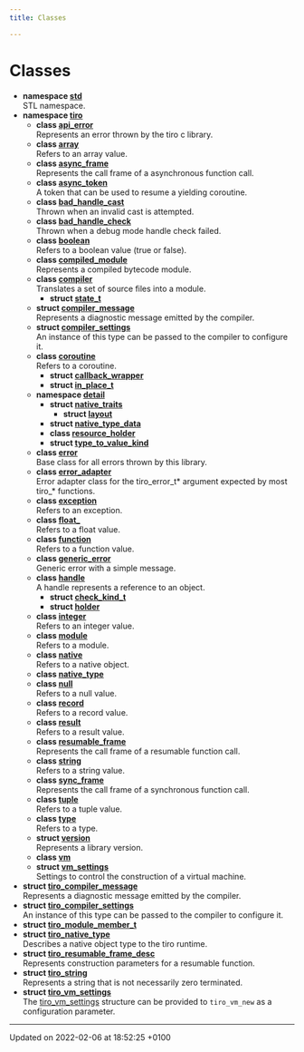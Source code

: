 ```yaml
---
title: Classes

---
```


# Classes




* **namespace [std](/docs/api/namespaces/namespacestd)** <br>STL namespace. 
* **namespace [tiro](/docs/api/namespaces/namespacetiro)** 
    * **class [api_error](/docs/api/classes/classtiro_1_1api__error)** <br>Represents an error thrown by the tiro c library. 
    * **class [array](/docs/api/classes/classtiro_1_1array)** <br>Refers to an array value. 
    * **class [async_frame](/docs/api/classes/classtiro_1_1async__frame)** <br>Represents the call frame of a asynchronous function call. 
    * **class [async_token](/docs/api/classes/classtiro_1_1async__token)** <br>A token that can be used to resume a yielding coroutine. 
    * **class [bad_handle_cast](/docs/api/classes/classtiro_1_1bad__handle__cast)** <br>Thrown when an invalid cast is attempted. 
    * **class [bad_handle_check](/docs/api/classes/classtiro_1_1bad__handle__check)** <br>Thrown when a debug mode handle check failed. 
    * **class [boolean](/docs/api/classes/classtiro_1_1boolean)** <br>Refers to a boolean value (true or false). 
    * **class [compiled_module](/docs/api/classes/classtiro_1_1compiled__module)** <br>Represents a compiled bytecode module. 
    * **class [compiler](/docs/api/classes/classtiro_1_1compiler)** <br>Translates a set of source files into a module. 
        * **struct [state_t](/docs/api/classes/structtiro_1_1compiler_1_1state__t)** 
    * **struct [compiler_message](/docs/api/classes/structtiro_1_1compiler__message)** <br>Represents a diagnostic message emitted by the compiler. 
    * **struct [compiler_settings](/docs/api/classes/structtiro_1_1compiler__settings)** <br>An instance of this type can be passed to the compiler to configure it. 
    * **class [coroutine](/docs/api/classes/classtiro_1_1coroutine)** <br>Refers to a coroutine. 
        * **struct [callback_wrapper](/docs/api/classes/structtiro_1_1coroutine_1_1callback__wrapper)** 
        * **struct [in_place_t](/docs/api/classes/structtiro_1_1coroutine_1_1in__place__t)** 
    * **namespace [detail](/docs/api/namespaces/namespacetiro_1_1detail)** 
        * **struct [native_traits](/docs/api/classes/structtiro_1_1detail_1_1native__traits)** 
            * **struct [layout](/docs/api/classes/structtiro_1_1detail_1_1native__traits_1_1layout)** 
        * **struct [native_type_data](/docs/api/classes/structtiro_1_1detail_1_1native__type__data)** 
        * **class [resource_holder](/docs/api/classes/classtiro_1_1detail_1_1resource__holder)** 
        * **struct [type_to_value_kind](/docs/api/classes/structtiro_1_1detail_1_1type__to__value__kind)** 
    * **class [error](/docs/api/classes/classtiro_1_1error)** <br>Base class for all errors thrown by this library. 
    * **class [error_adapter](/docs/api/classes/classtiro_1_1error__adapter)** <br>Error adapter class for the tiro_error_t* argument expected by most tiro_* functions. 
    * **class [exception](/docs/api/classes/classtiro_1_1exception)** <br>Refers to an exception. 
    * **class [float_](/docs/api/classes/classtiro_1_1float__)** <br>Refers to a float value. 
    * **class [function](/docs/api/classes/classtiro_1_1function)** <br>Refers to a function value. 
    * **class [generic_error](/docs/api/classes/classtiro_1_1generic__error)** <br>Generic error with a simple message. 
    * **class [handle](/docs/api/classes/classtiro_1_1handle)** <br>A handle represents a reference to an object. 
        * **struct [check_kind_t](/docs/api/classes/structtiro_1_1handle_1_1check__kind__t)** 
        * **struct [holder](/docs/api/classes/structtiro_1_1handle_1_1holder)** 
    * **class [integer](/docs/api/classes/classtiro_1_1integer)** <br>Refers to an integer value. 
    * **class [module](/docs/api/classes/classtiro_1_1module)** <br>Refers to a module. 
    * **class [native](/docs/api/classes/classtiro_1_1native)** <br>Refers to a native object. 
    * **class [native_type](/docs/api/classes/classtiro_1_1native__type)** 
    * **class [null](/docs/api/classes/classtiro_1_1null)** <br>Refers to a null value. 
    * **class [record](/docs/api/classes/classtiro_1_1record)** <br>Refers to a record value. 
    * **class [result](/docs/api/classes/classtiro_1_1result)** <br>Refers to a result value. 
    * **class [resumable_frame](/docs/api/classes/classtiro_1_1resumable__frame)** <br>Represents the call frame of a resumable function call. 
    * **class [string](/docs/api/classes/classtiro_1_1string)** <br>Refers to a string value. 
    * **class [sync_frame](/docs/api/classes/classtiro_1_1sync__frame)** <br>Represents the call frame of a synchronous function call. 
    * **class [tuple](/docs/api/classes/classtiro_1_1tuple)** <br>Refers to a tuple value. 
    * **class [type](/docs/api/classes/classtiro_1_1type)** <br>Refers to a type. 
    * **struct [version](/docs/api/classes/structtiro_1_1version)** <br>Represents a library version. 
    * **class [vm](/docs/api/classes/classtiro_1_1vm)** 
    * **struct [vm_settings](/docs/api/classes/structtiro_1_1vm__settings)** <br>Settings to control the construction of a virtual machine. 
* **struct [tiro_compiler_message](/docs/api/classes/structtiro__compiler__message)** <br>Represents a diagnostic message emitted by the compiler. 
* **struct [tiro_compiler_settings](/docs/api/classes/structtiro__compiler__settings)** <br>An instance of this type can be passed to the compiler to configure it. 
* **struct [tiro_module_member_t](/docs/api/classes/structtiro__module__member__t)** 
* **struct [tiro_native_type](/docs/api/classes/structtiro__native__type)** <br>Describes a native object type to the tiro runtime. 
* **struct [tiro_resumable_frame_desc](/docs/api/classes/structtiro__resumable__frame__desc)** <br>Represents construction parameters for a resumable function. 
* **struct [tiro_string](/docs/api/classes/structtiro__string)** <br>Represents a string that is not necessarily zero terminated. 
* **struct [tiro_vm_settings](/docs/api/classes/structtiro__vm__settings)** <br>The [tiro_vm_settings]() structure can be provided to `tiro_vm_new` as a configuration parameter. 



-------------------------------

Updated on 2022-02-06 at 18:52:25 +0100
